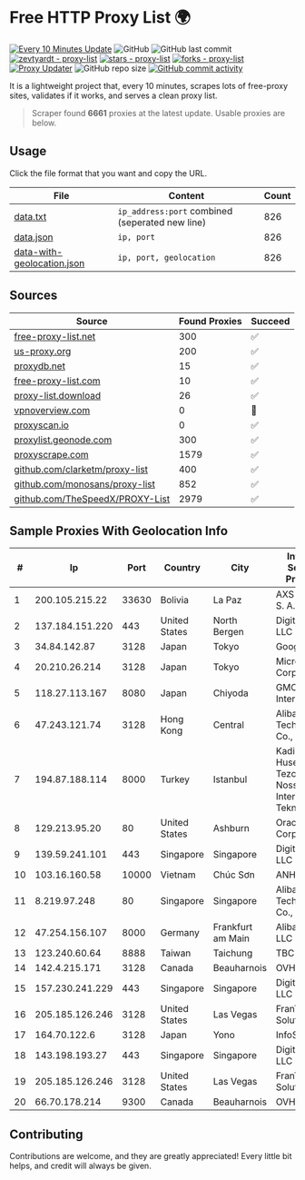 
# Free HTTP Proxy List 🌍

[![Every 10 Minutes Update](https://github.com/mertguvencli/http-proxy-list/actions/workflows/main.yml/badge.svg?branch=main)](https://github.com/mertguvencli/http-proxy-list/actions/workflows/main.yml)
![GitHub](https://img.shields.io/github/license/mertguvencli/http-proxy-list)
![GitHub last commit](https://img.shields.io/github/last-commit/mertguvencli/http-proxy-list)
[![zevtyardt - proxy-list](https://img.shields.io/static/v1?label=zevtyardt&message=proxy-list&color=blue&logo=github)](https://github.com/zevtyardt/proxy-list "Go to GitHub repo")
[![stars - proxy-list](https://img.shields.io/github/stars/zevtyardt/proxy-list?style=social)](https://github.com/zevtyardt/proxy-list)
[![forks - proxy-list](https://img.shields.io/github/forks/zevtyardt/proxy-list?style=social)](https://github.com/zevtyardt/proxy-list)
[![Proxy Updater](https://github.com/zevtyardt/proxy-list/workflows/Proxy%20Updater/badge.svg)](https://github.com/zevtyardt/proxy-list/actions?query=workflow:"Proxy+Updater")
![GitHub repo size](https://img.shields.io/github/repo-size/zevtyardt/proxy-list)
[![GitHub commit activity](https://img.shields.io/github/commit-activity/m/zevtyardt/proxy-list?logo=commits)](https://github.com/zevtyardt/proxy-list/commits/main)

It is a lightweight project that, every 10 minutes, scrapes lots of free-proxy sites, validates if it works, and serves a clean proxy list.

> Scraper found **6661** proxies at the latest update. Usable proxies are below.

## Usage

Click the file format that you want and copy the URL.

|File|Content|Count|
|----|-------|-----|
|[data.txt](https://raw.githubusercontent.com/mertguvencli/http-proxy-list/main/proxy-list/data.txt)|`ip_address:port` combined (seperated new line)|826|
|[data.json](https://raw.githubusercontent.com/mertguvencli/http-proxy-list/main/proxy-list/data.json)|`ip, port`|826|
|[data-with-geolocation.json](https://raw.githubusercontent.com/mertguvencli/http-proxy-list/main/proxy-list/data-with-geolocation.json)|`ip, port, geolocation`|826|

## Sources

|Source|Found Proxies|Succeed|
|------|-------------|-------|
|[free-proxy-list.net](https://free-proxy-list.net)|300|✅|
|[us-proxy.org](https://www.us-proxy.org)|200|✅|
|[proxydb.net](http://proxydb.net)|15|✅|
|[free-proxy-list.com](https://free-proxy-list.com/?page=&port=&type%5B%5D=http&type%5B%5D=https&up_time=0&search=Search)|10|✅|
|[proxy-list.download](https://www.proxy-list.download/HTTP)|26|✅|
|[vpnoverview.com](https://vpnoverview.com/privacy/anonymous-browsing/free-proxy-servers)|0|🚫|
|[proxyscan.io](https://www.proxyscan.io)|0|✅|
|[proxylist.geonode.com](https://proxylist.geonode.com/api/proxy-list?limit=300&page=1&sort_by=lastChecked&sort_type=desc&protocols=http,https)|300|✅|
|[proxyscrape.com](https://api.proxyscrape.com/v2/?request=displayproxies&protocol=http&timeout=10000&country=all&ssl=all&anonymity=all)|1579|✅|
|[github.com/clarketm/proxy-list](https://raw.githubusercontent.com/clarketm/proxy-list/master/proxy-list-raw.txt)|400|✅|
|[github.com/monosans/proxy-list](https://raw.githubusercontent.com/monosans/proxy-list/main/proxies/http.txt)|852|✅|
|[github.com/TheSpeedX/PROXY-List](https://raw.githubusercontent.com/TheSpeedX/PROXY-List/master/http.txt)|2979|✅|


## Sample Proxies With Geolocation Info

|#|Ip|Port|Country|City|Internet Service Provider|
|-|--|----|-------|----|-------------------------|
|1|200.105.215.22|33630|Bolivia|La Paz|AXS Bolivia S. A.|
|2|137.184.151.220|443|United States|North Bergen|DigitalOcean, LLC|
|3|34.84.142.87|3128|Japan|Tokyo|Google LLC|
|4|20.210.26.214|3128|Japan|Tokyo|Microsoft Corporation|
|5|118.27.113.167|8080|Japan|Chiyoda|GMO Internet, Inc.|
|6|47.243.121.74|3128|Hong Kong|Central|Alibaba (US) Technology Co., Ltd.|
|7|194.87.188.114|8000|Turkey|Istanbul|Kadir Huseyin Tezcan Nosspeed Internet Teknolojileri|
|8|129.213.95.20|80|United States|Ashburn|Oracle Corporation|
|9|139.59.241.101|443|Singapore|Singapore|DigitalOcean, LLC|
|10|103.16.160.58|10000|Vietnam|Chúc Sơn|ANH|
|11|8.219.97.248|80|Singapore|Singapore|Alibaba (US) Technology Co., Ltd.|
|12|47.254.156.107|8000|Germany|Frankfurt am Main|Alibaba.com LLC|
|13|123.240.60.64|8888|Taiwan|Taichung|TBC|
|14|142.4.215.171|3128|Canada|Beauharnois|OVH SAS|
|15|157.230.241.229|443|Singapore|Singapore|DigitalOcean, LLC|
|16|205.185.126.246|3128|United States|Las Vegas|FranTech Solutions|
|17|164.70.122.6|3128|Japan|Yono|InfoSphere|
|18|143.198.193.27|443|Singapore|Singapore|DigitalOcean, LLC|
|19|205.185.126.246|3128|United States|Las Vegas|FranTech Solutions|
|20|66.70.178.214|9300|Canada|Beauharnois|OVH SAS|



## Contributing

Contributions are welcome, and they are greatly appreciated! Every
little bit helps, and credit will always be given.

